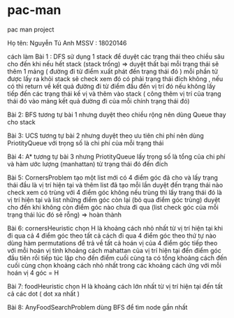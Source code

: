# pac-man
pac man project

Họ tên: Nguyễn Tú Anh
MSSV : 18020146

cách làm
Bài 1 : DFS
sử dụng 1 stack để duyệt các trạng thái theo chiều sâu cho đến khi nếu hết stack (stack trống) => duyệt thất bại
mỗi trạng thái sẽ thêm 1 mảng ( đường đi từ điểm xuất phát đến trạng thái đó )
mỗi phần tử được lấy ra khỏi stack sẽ check xem đó có phải trạng thái đích không ,
nếu có thì return về kết quả đường đi từ điểm đầu đến vị trí đó
nếu không lấy tiếp đến các trạng thái kế vị và thêm vào stack ( công thêm vị trí của trạng thái đó vào mảng kết quả đường đi của mỗi chính trạng thái đó)

Bài 2: BFS
tương tự bài 1 nhưng duyệt theo chiều rộng nên dùng Queue thay cho stack

Bài 3: UCS
tương tự bài 2 nhưng duyệt theo ưu tiên chi phí nên dùng PriotityQueue với trọng số là chi phí của mỗi trạng thái

Bài 4: A*
tương tự bài 3 nhưng PriotityQueue lấy trọng số là tổng của chi phí và hàm ước lượng (manhattan) từ trạng thái đó đến đích  

Bài 5: CornersProblem
tạo một list mới có 4 điểm góc đã cho và lấy trạng thái đầu là vị trí hiện tại và thêm list đã tạo
mỗi lần duyệt đến trạng thái nào check xem có trùng với 4 điểm góc không
nếu trùng thì lấy trạng thái đó là vị trí hiện tại và list những điểm góc còn lại (bỏ qua điểm góc trùng)
duyệt cho đến khi không còn điểm góc nào chưa đi qua (list check góc của mỗi trạng thái lúc đó sẽ rỗng)
=> hoàn thành

Bài 6: cornersHeuristic
chọn H là khoảng cách nhỏ nhất từ vị trí hiện tại khi đi qua cả 4 điểm góc theo tất cả cách đi qua 4 điểm góc theo thứ tự nào
dùng hàm permutations để trả về tất cả hoán vị của 4 điểm góc
tiếp theo với mỗi hoán vị tính khoảng cách mahattan của vị trí hiện tại đến điểm góc đầu tiên rồi tiếp túc lặp cho đến điểm cuối cùng 
ta có tổng khoảng cách
đến cuối cùng chọn khoảng cách nhỏ nhất trong các khoảng cách ứng với mỗi hoán vị 4 góc
= H

Bài 7: foodHeuristic
chọn H là khoảng cách lớn nhất từ vị trí hiện tại đến tất cả các dot ( dot xa nhất )

Bài 8: AnyFoodSearchProblem
dùng BFS để tìm node gần nhất